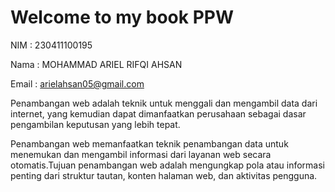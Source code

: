 # Welcome to my book PPW

NIM : 230411100195 

Nama : MOHAMMAD ARIEL RIFQI AHSAN

Email : arielahsan05@gmail.com

Penambangan web adalah teknik untuk menggali dan mengambil data dari internet, yang kemudian dapat dimanfaatkan perusahaan sebagai dasar pengambilan keputusan yang lebih tepat.

Penambangan web memanfaatkan teknik penambangan data untuk menemukan dan mengambil informasi dari layanan web secara otomatis.Tujuan penambangan web adalah mengungkap pola atau informasi penting dari struktur tautan, konten halaman web, dan aktivitas pengguna.



```{tableofcontents}
```
